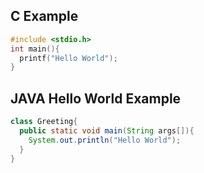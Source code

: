 
## C Example
```C
#include <stdio.h>
int main(){
  printf("Hello World");
}
```


## JAVA Hello World Example

```java
class Greeting{
  public static void main(String args[]){
    System.out.println("Hello World");
  }
}
```
